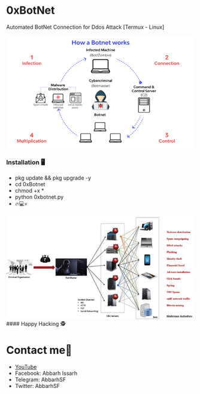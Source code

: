 # 0xBotNet
Automated BotNet Connection for Ddos Attack [Termux - Linux]

<img src="https://raw.githubusercontent.com/0xAbbarhSF/0xBotNet/main/images%20(3).png">

### Installation 🖥️
* pkg update && pkg upgrade -y
* cd 0xBotnet
* chmod +x *
* python 0xbotnet.py
* 🔥💻💀

<img src="https://raw.githubusercontent.com/0xAbbarhSF/0xBotNet/main/images%20(21).jpeg">
#### Happy Hacking 🕵️

# Contact me📢
* [YouTube](https://m.youtube.com/channel/UCfibIPgqNCmm_3QgGLE9N3w)
* Facebook: Abbarh Issarh
* Telegram: AbbarhSF
* Twitter: AbbarhSF
